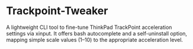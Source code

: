# Trackpoint-Tweaker
A lightweight CLI tool to fine-tune ThinkPad TrackPoint acceleration settings via xinput. It offers bash autocomplete and a self-uninstall option, mapping simple scale values (1–10) to the appropriate acceleration level.
